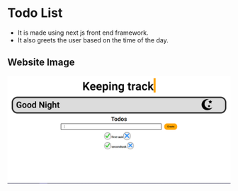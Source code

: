 # Todo List
- It is made using next js front end framework. 
- It also greets the user based on the time of the day. 

## Website Image
![Image 1](https://github.com/saksham-kumar-14/nextjs-todo-list/blob/master/todo_list.png)

